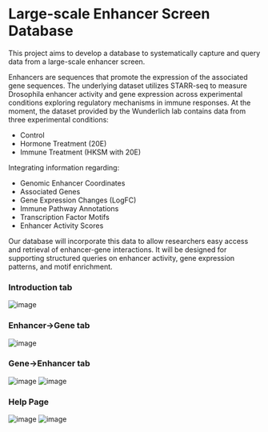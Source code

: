 # Large-scale Enhancer Screen Database

This project aims to develop a database to systematically capture and query data from a large-scale enhancer screen.   

Enhancers are sequences that promote the expression of the associated gene sequences. The underlying dataset utilizes STARR-seq to measure Drosophila enhancer activity and gene expression across experimental conditions exploring regulatory mechanisms in immune responses. At the moment, the dataset provided by the Wunderlich lab contains data from three experimental conditions:  
- Control
- Hormone Treatment (20E)
- Immune Treatment (HKSM with 20E)
  
Integrating information regarding: 
- Genomic Enhancer Coordinates
- Associated Genes
- Gene Expression Changes (LogFC)
- Immune Pathway Annotations
- Transcription Factor Motifs
- Enhancer Activity Scores
  
Our database will incorporate this data to allow researchers easy access and retrieval of enhancer-gene interactions. It will be designed for supporting structured queries on enhancer activity, gene expression patterns, and motif enrichment.  

### Introduction tab
![image](https://github.com/user-attachments/assets/28ec5be2-a0a7-4287-b354-9b02c9a56898)
### Enhancer→Gene tab
![image](https://github.com/user-attachments/assets/bde351e7-e686-4433-9ae9-dac4b1a35270)
### Gene→Enhancer tab
![image](https://github.com/user-attachments/assets/6b65a835-fc1a-4b1e-b40a-686bb5021f26)
![image](https://github.com/user-attachments/assets/b1bccfbd-f94f-480b-8f28-1528bcc13cf4)
### Help Page
![image](https://github.com/user-attachments/assets/a451fdbb-7b68-48ad-8714-87050f4603d3)
![image](https://github.com/user-attachments/assets/f9d1d473-31e1-4881-8288-45e4ebbb2103)

